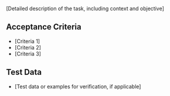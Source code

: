 [Detailed description of the task, including context and objective]

## Acceptance Criteria
- [Criteria 1]
- [Criteria 2]
- [Criteria 3]

## Test Data
- [Test data or examples for verification, if applicable]
